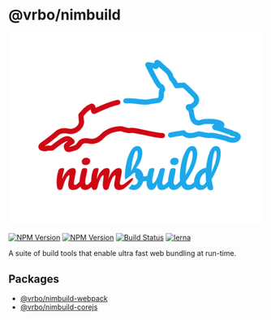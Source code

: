 # @vrbo/nimbuild

![nimbuild](./nimbuild.png)

[![NPM Version](https://img.shields.io/npm/v/@vrbo/nimbuild-webpack.svg?style=flat-square)](https://www.npmjs.com/package/@vrbo/nimbuild-webpack)
[![NPM Version](https://img.shields.io/npm/v/@vrbo/nimbuild-corejs.svg?style=flat-square)](https://www.npmjs.com/package/@vrbo/nimbuild-corejs)
[![Build Status](https://travis-ci.org/expediagroup/nimbuild.svg?branch=master)](https://travis-ci.org/expediagroup/nimbuild)
[![lerna](https://img.shields.io/badge/maintained%20with-lerna-cc00ff.svg)](https://lerna.js.org/)

A suite of build tools that enable ultra fast web bundling at run-time.

## Packages

-   [@vrbo/nimbuild-webpack](./packages/nimbuild-webpack)
-   [@vrbo/nimbuild-corejs](./packages/nimbuild-corejs)
